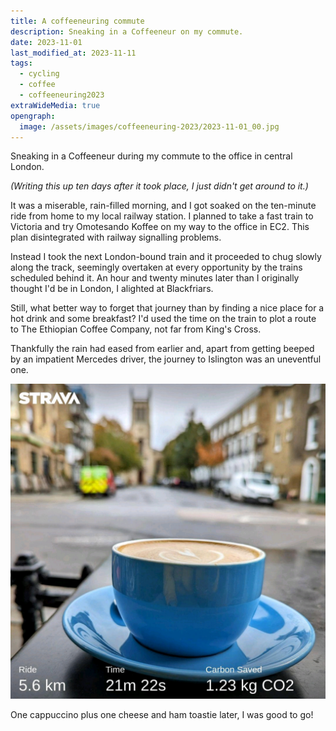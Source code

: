 ```yaml
---
title: A coffeeneuring commute
description: Sneaking in a Coffeeneur on my commute.
date: 2023-11-01
last_modified_at: 2023-11-11
tags:
  - cycling
  - coffee
  - coffeeneuring2023
extraWideMedia: true
opengraph:
  image: /assets/images/coffeeneuring-2023/2023-11-01_00.jpg
---
```


Sneaking in a Coffeeneur during my commute to the office in central London.

_(Writing this up ten days after it took place, I just didn't get around to it.)_

It was a miserable, rain-filled morning, and I got soaked on the ten-minute ride from home to my local railway station. I planned to take a fast train to Victoria and try Omotesando Koffee on my way to the office in EC2. This plan disintegrated with railway signalling problems.

Instead I took the next London-bound train and it proceeded to chug slowly along the track, seemingly overtaken at every opportunity by the trains scheduled behind it. An hour and twenty minutes later than I originally thought I'd be in London, I alighted at Blackfriars.

Still, what better way to forget that journey than by finding a nice place for a hot drink and some breakfast? I'd used the time on the train to plot a route to The Ethiopian Coffee Company, not far from King's Cross.

Thankfully the rain had eased from earlier and, apart from getting beeped by an impatient Mercedes driver, the journey to Islington was an uneventful one.

![A lovely coffee spot](/assets/images/coffeeneuring-2023/2023-11-01_01-amwell-street.jpg)

One cappuccino plus one cheese and ham toastie later, I was good to go!